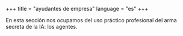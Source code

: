 +++
title = "ayudantes de empresa"
language = "es"
+++

En esta sección nos ocupamos del uso práctico profesional del arma secreta de la IA: los agentes.
